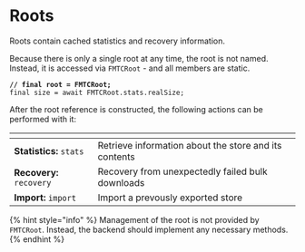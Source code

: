 # Roots

Roots contain cached statistics and recovery information.

Because there is only a single root at any time, the root is not named. Instead, it is accessed via `FMTCRoot` - and all members are static.

<pre class="language-dart"><code class="lang-dart"><strong>// final root = FMTCRoot;
</strong>final size = await FMTCRoot.stats.realSize;
</code></pre>

After the root reference is constructed, the following actions can be performed with it:

<table data-card-size="large" data-view="cards"><thead><tr><th></th><th></th><th data-hidden data-card-target data-type="content-ref"></th></tr></thead><tbody><tr><td><strong>Statistics:</strong> <code>stats</code></td><td>Retrieve information about the store and its contents</td><td></td></tr><tr><td><strong>Recovery:</strong> <code>recovery</code></td><td>Recovery from unexpectedly failed bulk downloads</td><td></td></tr><tr><td><strong>Import:</strong> <code>import</code></td><td>Import a prevously exported store</td><td></td></tr></tbody></table>

{% hint style="info" %}
Management of the root is not provided by `FMTCRoot`. Instead, the backend should implement any necessary methods.
{% endhint %}
